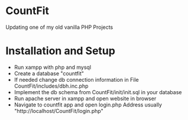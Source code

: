 # CountFit
Updating one of my old vanilla PHP Projects

# Installation and Setup
- Run xampp with php and mysql
- Create a database "countfit"
- If needed change db connection information in File CountFit/includes/dbh.inc.php 
- Implement the db schema from CountFit/init/init.sql in your database
- Run apache server in xampp and open website in browser
- Navigate to countfit app and open login.php Address usually "http://localhost/CountFit/login.php"
